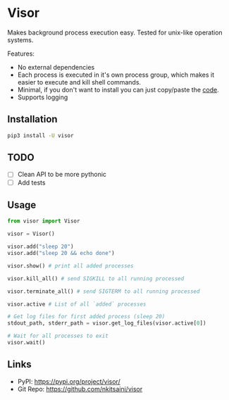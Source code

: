 # Visor

Makes background process execution easy. Tested for unix-like operation systems.

Features:
- No external dependencies
- Each process is executed in it's own process group, which makes it easier to execute and kill shell commands.
- Minimal, if you don't want to install you can just copy/paste the [code](https://github.com/nkitsaini/visor/blob/main/visor/visor.py).
- Supports logging

## Installation
```sh
pip3 install -U visor
```

## TODO
- [ ] Clean API to be more pythonic 
- [ ] Add tests

## Usage
```py
from visor import Visor

visor = Visor()

visor.add("sleep 20")
visor.add("sleep 20 && echo done")

visor.show() # print all added processes

visor.kill_all() # send SIGKILL to all running processed

visor.terminate_all() # send SIGTERM to all running processed

visor.active # List of all `added` processes

# Get log files for first added process (sleep 20)
stdout_path, stderr_path = visor.get_log_files(visor.active[0]) 

# Wait for all processes to exit
visor.wait()

```

## Links 
- PyPI: https://pypi.org/project/visor/
- Git Repo: https://github.com/nkitsaini/visor


